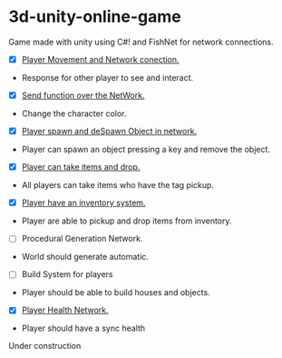# 3d-unity-online-game
Game made with unity using C#! and FishNet for network connections.

- [x] [Player Movement and Network conection.](https://github.com/Underewarrr/3d-unity-online-game/pull/1)
* Response for other player to see and interact.
- [x] [Send function over the NetWork.](https://github.com/Underewarrr/3d-unity-online-game/pull/2)
* Change the character color.
- [x] [Player spawn and deSpawn Object in network.](https://github.com/Underewarrr/3d-unity-online-game/pull/3)
* Player can spawn an object pressing a key and remove the object.
- [x] [Player can take items and drop.](https://github.com/Underewarrr/3d-unity-online-game/pull/4)
* All players can take items who have the tag pickup.
- [x] [Player have an inventory system.](https://github.com/Underewarrr/3d-unity-online-game/pull/5)
* Player are able to pickup and drop items from inventory.
- [ ] Procedural Generation Network.
* World should generate automatic.
- [ ] Build System for players
* Player should be able to build houses and objects.
- [x] [Player Health Network.](https://github.com/Underewarrr/3d-unity-online-game/compare/player-health-network?expand=1)
* Player should have a sync health

Under construction
